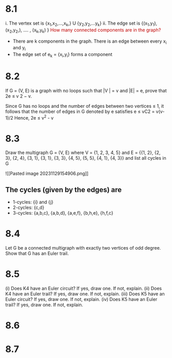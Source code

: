 # 8.1 
i. The vertex set is {x<sub>1</sub>,x<sub>2</sub>,...,x<sub>k</sub>,} U {y<sub>2</sub>,y<sub>2</sub>,...y<sub>k</sub>}
ii. The edge set is {(x<sub>1</sub>,y<sub>1</sub>), (x<sub>2</sub>,y<sub>2</sub>,), .... , (x<sub>k</sub>,y<sub>k</sub>) }
<span style="color:#c00000">How many connected components are in the graph?</span>
- There are k components in the graph. There is an edge between every x<sub>i</sub> and y<sub>i</sub>
- The edge set of e<sub>k</sub> = {x<sub>i</sub>,y<sub>i</sub>} forms a component
# 8.2
If G = (V, E) is a graph with no loops such that |V | = v and |E| = e, prove that 2e ≤ v 2 − v.

Since G has no loops and the number of edges between two vertices ≤ 1, it follows that the number of edges in G denoted by e satisfies
e ≤ vC2 = v(v-1)/2 
Hence, 2e ≤ v<sup>2</sup> - v

# 8.3
Draw the multigraph G = (V, E) where V = {1, 2, 3, 4, 5} and E = {{1, 2}, {2, 3}, {2, 4}, {3, 1}, {3, 1}, {3, 3}, {4, 5}, {5, 5}, {4, 1}, {4, 3}} and list all cycles in G

![[Pasted image 20231129154906.png]]
## The cycles (given by the edges) are
- 1-cycles: {i} and {j}
- 2-cycles: {c,d}
- 3-cycles: {a,b,c}, {a,b,d}, {a,e,f}, {b,h,e}, {h,f,c}
# 8.4
Let G be a connected multigraph with exactly two vertices of odd degree. Show that G has an Euler trail.


# 8.5 
(i) Does K4 have an Euler circuit? If yes, draw one. If not, explain. 
(ii) Does K4 have an Euler trail? If yes, draw one. If not, explain. 
(iii) Does K5 have an Euler circuit? If yes, draw one. If not, explain. 
(iv) Does K5 have an Euler trail? If yes, draw one. If not, explain.

# 8.6

# 8.7